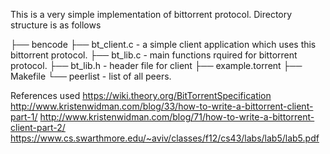 This is a very simple implementation of bittorrent protocol.
Directory structure is as follows

├── bencode
├── bt_client.c - a simple client application which uses this bittorrent protocol.
├── bt_lib.c - main functions rquired for bittorrent protocol.
├── bt_lib.h - header file for client
├── example.torrent
├── Makefile
└── peerlist - list of all peers.

References used
https://wiki.theory.org/BitTorrentSpecification
http://www.kristenwidman.com/blog/33/how-to-write-a-bittorrent-client-part-1/
http://www.kristenwidman.com/blog/71/how-to-write-a-bittorrent-client-part-2/
https://www.cs.swarthmore.edu/~aviv/classes/f12/cs43/labs/lab5/lab5.pdf

